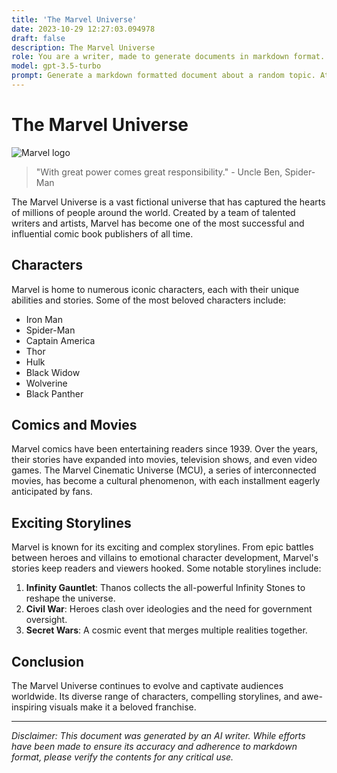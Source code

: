 ```yaml
---
title: 'The Marvel Universe'
date: 2023-10-29 12:27:03.094978
draft: false
description: The Marvel Universe
role: You are a writer, made to generate documents in markdown format. It is very important that all of the documents you generate are in valid markdown format.
model: gpt-3.5-turbo
prompt: Generate a markdown formatted document about a random topic. At the bottom, include a disclaimer explaining that the document was generated by you. The first line of the document should be the title. Make sure that the entire document is in proper markdown format, using a mix of various tags to make the document visually appealing.
---
```


# The Marvel Universe

![Marvel logo](https://upload.wikimedia.org/wikipedia/commons/thumb/0/04/MarvelLogo.svg/1200px-MarvelLogo.svg.png)

> "With great power comes great responsibility." - Uncle Ben, Spider-Man

The Marvel Universe is a vast fictional universe that has captured the hearts of millions of people around the world. Created by a team of talented writers and artists, Marvel has become one of the most successful and influential comic book publishers of all time.

## Characters

Marvel is home to numerous iconic characters, each with their unique abilities and stories. Some of the most beloved characters include:

- Iron Man
- Spider-Man
- Captain America
- Thor
- Hulk
- Black Widow
- Wolverine
- Black Panther

## Comics and Movies

Marvel comics have been entertaining readers since 1939. Over the years, their stories have expanded into movies, television shows, and even video games. The Marvel Cinematic Universe (MCU), a series of interconnected movies, has become a cultural phenomenon, with each installment eagerly anticipated by fans.

## Exciting Storylines

Marvel is known for its exciting and complex storylines. From epic battles between heroes and villains to emotional character development, Marvel's stories keep readers and viewers hooked. Some notable storylines include:

1. **Infinity Gauntlet**: Thanos collects the all-powerful Infinity Stones to reshape the universe.
2. **Civil War**: Heroes clash over ideologies and the need for government oversight.
3. **Secret Wars**: A cosmic event that merges multiple realities together.

## Conclusion

The Marvel Universe continues to evolve and captivate audiences worldwide. Its diverse range of characters, compelling storylines, and awe-inspiring visuals make it a beloved franchise.

---

*Disclaimer: This document was generated by an AI writer. While efforts have been made to ensure its accuracy and adherence to markdown format, please verify the contents for any critical use.*